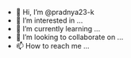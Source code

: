 - 👋 Hi, I’m @pradnya23-k
- 👀 I’m interested in ...
- 🌱 I’m currently learning ...
- 💞️ I’m looking to collaborate on ...
- 📫 How to reach me ...

<!---
pradnya23-k/pradnya23-k is a ✨ special ✨ repository because its `README.md` (this file) appears on your GitHub profile.
You can click the Preview link to take a look at your changes.
--->

